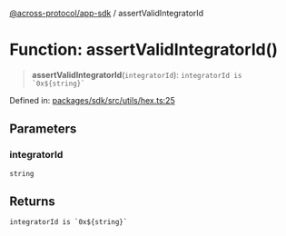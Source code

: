 [@across-protocol/app-sdk](../README.md) / assertValidIntegratorId

# Function: assertValidIntegratorId()

> **assertValidIntegratorId**(`integratorId`): `` integratorId is `0x${string}` ``

Defined in: [packages/sdk/src/utils/hex.ts:25](https://github.com/across-protocol/toolkit/blob/6b29eb5487c0ac0b498f1f420b1793303bd8b70a/packages/sdk/src/utils/hex.ts#L25)

## Parameters

### integratorId

`string`

## Returns

`` integratorId is `0x${string}` ``
